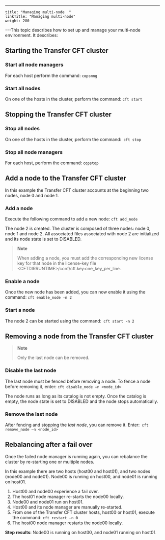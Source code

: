 ---
    title: "Managing multi-node  "
    linkTitle: "Managing multi-node"
    weight: 280
---This topic describes how to set up and manage your multi-node environment. It describes:

## Starting the Transfer CFT cluster

### Start all node managers

For each host perform the command: `copsmng`

### Start all nodes

On one of the hosts in the cluster, perform the command: `cft start`

## Stopping the Transfer CFT cluster

### Stop all nodes

On one of the hosts in the cluster, perform the command:` cft stop`

### Stop all node managers

For each host, perform the command: `copstop`

## Add a node to the Transfer CFT cluster

In this example the Transfer CFT cluster accounts at the beginning two nodes, node 0 and node 1.

### Add a node

Execute the following command to add a new node: `cft add_node`

The node 2 is created. The cluster is composed of three nodes: node 0, node 1 and node 2. All associated files associated with node 2 are initialized and its node state is set to DISABLED.

> **Note**
>
> When adding a node, you must add the corresponding new license key for that node in the license-key file &lt;CFTDIRRUNTIME>/conf/cft.key:one_key_per_line.

### Enable a node

Once the new node has been added, you can now enable it using the command: `cft enable_node -n 2`

### Start a node

The node 2 can be started using the command:` cft start -n 2`

## Removing a node from the Transfer CFT cluster

> **Note**
>
> Only the last node can be removed.

### Disable the last node

The last node must be fenced before removing a node. To fence a node before removing it, enter: `cft disable_node –n <node_id>`

The node runs as long as its catalog is not empty. Once the catalog is empty, the node state is set to DISABLED and the node stops automatically.

### Remove the last node

After fencing and stopping the *last node*, you can remove it. Enter:` cft remove_node –n <node_id>`

## Rebalancing after a fail over

Once the failed node manager is running again, you can rebalance the cluster by re-starting one or multiple nodes.

In this example there are two hosts (host00 and host01), and two nodes (node00 and node01). Node00 is running on host00, and node01 is running on host01.

1. Host00 and node00 experience a fail over.
1. The host01 node manager re-starts the node00 locally.
1. Node00 and node01 run on host01.
1. Host00 and its node manager are manually re-started.
1. From one of the Transfer CFT cluster hosts, host00 or host01, execute the command: `cft restart –n 0`
1. The host00 node manager restarts the node00 locally.

****Step results****: Node00 is running on host00, and node01 running on host01.
